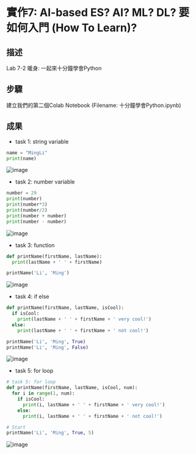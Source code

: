 # 實作7: AI-based ES? AI? ML? DL? 要如何入門 (How To Learn)?
## 描述
Lab 7-2 暖身: 一起來十分鐘學會Python

## 步驟
建立我們的第二個Colab Notebook (Filename: 十分鐘學會Python.ipynb)

## 成果
* task 1: string variable
```python
name = "MingLi"
print(name)
```
![image](https://user-images.githubusercontent.com/10968626/140632219-bc4e1224-891d-49ce-9aa1-7977bef6f4d9.png)

* task 2: number variable
```python
number = 29
print(number)
print(number*3)
print(number/2)
print(number + number)
print(number - number)
```
![image](https://user-images.githubusercontent.com/10968626/140632237-0756e579-f27d-402f-bb2c-9a918b384717.png)


* task 3: function
```python
def printName(firstName, lastName):
  print(lastName + ' ' + firstName)

printName('Li', 'Ming')
```
![image](https://user-images.githubusercontent.com/10968626/140632263-1953e733-1867-42ba-af45-db40af023108.png)


* task 4: if else
```python
def printName(firstName, lastName, isCool):
  if isCool:
    print(lastName + ' ' + firstName + ' very cool!')
  else:
    print(lastName + ' ' + firstName + ' not cool!')

printName('Li', 'Ming', True)
printName('Li', 'Ming', False)
```
![image](https://user-images.githubusercontent.com/10968626/140632244-99b6e1d7-ea02-4c75-bbc4-ee99c27fdc0a.png)


* task 5: for loop
```python
# task 5: for loop
def printName(firstName, lastName, isCool, num):
  for i in range(1, num):
    if isCool:
      print(i, lastName + ' ' + firstName + ' very cool!')
    else:
      print(i, lastName + ' ' + firstName + ' not cool!')

# Start
printName('Li', 'Ming', True, 5)
```
![image](https://user-images.githubusercontent.com/10968626/140632296-f0ee07bc-cee7-45ee-a4c2-8f7e7216c9aa.png)
